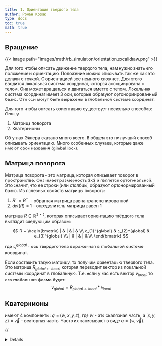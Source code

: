 ```yaml
---
title: 1. Ориентация твердого тела
author: Роман Козак
type: docs
toc: true
math: true
---
```



## Вращение

{{< image path="images/math/rb_simulation/orientation.excalidraw.png" >}}

Для того чтобы описать движение твердого тела, нам нужно знать его положение и ориентацию. Положение можно описывать так же как это делали с точкой. С ориентацией все немного сложнее.
Для этого вводится локальная система координат, которая ассоциирована с телом. Она может вращаться и двигаться вместе с телом. Локальная система координат имеет 3 оси, которые образуют ортонормированный базис. Эти оси могут быть выражены в глобальной системе координат.

Для того чтобы описать ориентацию существует несколько способов: Опишу

1. Матрица поворота
2. Кватернионы


Об углах Эйлера сказано много всего. В общем это не лучший способ описывать ориентацию. Много особенных случаев, которые даже имеют свои названия ([gimbal lock](https://en.wikipedia.org/wiki/Gimbal_lock)).

## Матрица поворота

Матрица поворота - это матрица, которая описывает поворот в пространстве. Она имеет размерность 3x3 и является ортогональной. Это значит, что ее строки (или столбцы) образуют ортонормированный базис.
Из полезных свойств матрицы поворота:

1. $R^T = R^{-1}$ - обратная матрица равна транспонированной
2. $det(R) = 1$ - определитель матрицы равен 1

матрица $R \in \mathbb{R}^{3 \times 3}$, которая описывает ориентацию твёрдого тела выглядит следующим образом:

$$
R = \begin{bmatrix}
| & | & | &  \\\
e_{1}^{global} & e_{2}^{global} & e_{3}^{global} \\\
| & | & | &  \\\
\end{bmatrix}
$$

где $e_{i}^{global}$ - ось твердого тела выраженная в глобальной системе координат.

Если составить такую матрицу, то получим ориентацию твердого тела. Это матрица $R_{global←local​}$, 
которая переводит вектор из локальной системы координат в глобальную. Т.е. если у нас есть вектор $v_{local}$, то его глобальная форма будет:
$$
v_{global} = R_{global←local} * v_{local}
$$

## Кватернионы


  имеют 4 компоненты: $q = (w, x, y, z)$, где $w$ - это скалярная часть, а $(x, y, z) = \vec{v}$ - векторная часть. Часто их записывают в виде $q = (w, \vec{v})$.

{{<details title="Операции" closed="true" >}}

Для них определены операции сложения
$$
q_1 + q_2 = (w_1, \vec{v_1}) + (w_2, \vec{v_2}) = (w_1 + w_2, \vec{v_1} + \vec{v_2})
$$
и умножения через векторное произведение
$$
q_1 * q_2 = (w_1, \vec{v_1}) * (w_2, \vec{v_2}) = (w_1 w_2 - \vec{v_1} \cdot \vec{v_2}, w_1 \vec{v_2} + w_2 \vec{v_1} + \vec{v_1} \times \vec{v_2})
$$
где $\cdot$ - скалярное произведение, а $\times$ - векторное произведение.
Тк векторное произведение не коммутативно, то умножение кватернионов не коммутативно. Это значит, что порядок имеет значение. Например, $q_1 * q_2 \neq q_2 * q_1$.
И операция деления определена как
$$
q_1 / q_2 = q_1 * q_2^{-1}
$$
где $q_2^{-1} = (w_2, \vec{v_2})^{-1} = (w_2, -\vec{v_2}) / (w_2^2 + \vec{v_2}^2)$ - обратный кватернион.
Для нормированного кватерниона $q$ определено его сопряжение как
$$
q^* = (w, \vec{v})^* = (w, -\vec{v})
$$
и его длина как
$$
|q| = \sqrt{w^2 + \vec{v}^2}
$$

Для нормированных кватернионов определены экспонента и логарифм. Экспонента кватерниона определяется как
$$
e^{q} = e^{w} * e^{\vec{v}} = e^{w} * (cos(|\vec{v}|), sin(|\vec{v}| \frac{\vec{v}}{|\vec{v}|}))
$$

где $|\vec{v}|$ - длина векторной части кватерниона. Логарифм кватерниона определяется как
$$
log(q) = (log(|q|), \frac{\vec{v}}{|q|} * arccos(\frac{w}{|q|}))
$$

где $|q|$ - длина кватерниона.

{{< /details >}}

Благодаря этому нормированные кватернионы можно использовать для описания ориентации. Например, если у нас есть вектор $v$  и мы хотим его повернуть на угол $\theta$ вокруг оси $\vec{u}$, то мы можем записать это как:
$$
q_v = (0, \vec{v})
q = (cos(\frac{\theta}{2}), sin(\frac{\theta}{2}) \vec{u})
q` = q * q_v * q^{-1}
q` = (0, \vec{v'})
$$

Если мы говорим, что у нас есть кватернион $q_{global←local}$, который переводит вектор из локальной системы координат в глобальную. 
Т.е. если у нас есть вектор $v_{local}$, то его глобальная форма будет:
$$
v_{global} = q_{global←local} * v_{local} * q_{global←local}^{-1}
$$

{{<details title="Перевод из кватернионов в матрицу поворота и обратно" closed="true" >}}

Для того чтобы перевести кватернион в матрицу поворота, нужно воспользоваться следующими формулами:
$$
R = \begin{bmatrix}
1 - 2y^2 - 2z^2 & 2xy - 2wz & 2xz + 2wy \\\
2xy + 2wz & 1 - 2x^2 - 2z^2 & 2yz - 2wx \\\
2xz - 2wy & 2yz + 2wx & 1 - 2x^2 - 2y^2 
\end{bmatrix}
$$
где $q = (w, x, y, z)$ - кватернион.
Для того чтобы перевести матрицу поворота в кватернион, нужно воспользоваться следующими формулами:
$$
q = \begin{bmatrix}
w \\\
x \\\
y \\\
z 
\end{bmatrix}
$$
где
$$
w = \sqrt{1 + R_{11} + R_{22} + R_{33}} / 2 \\\
x = \sqrt{1 + R_{11} - R_{22} - R_{33}} / 2 \\\
y = \sqrt{1 - R_{11} + R_{22} - R_{33}} / 2 \\\
z = \sqrt{1 - R_{11} - R_{22} + R_{33}} / 2 
$$ 
где $R_{ij}$ - элементы матрицы поворота. Если $w$ отрицательный, то нужно поменять знаки у всех компонент кватерниона.

{{< /details >}}

### Slerp
Slerp - 





